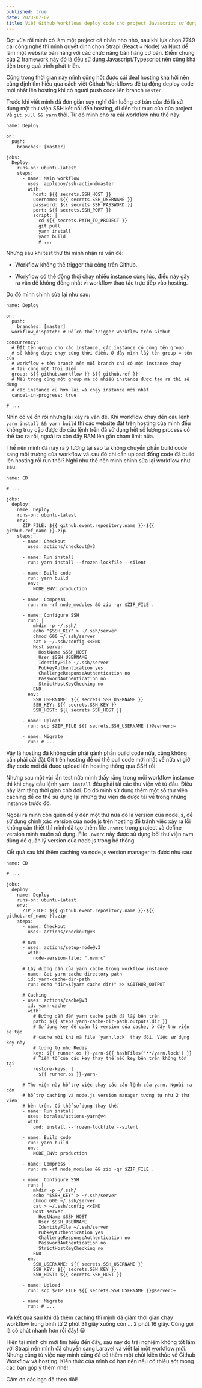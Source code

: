 ```yaml
---
published: true
date: 2023-07-02
title: Viết Github Workflows deploy code cho project Javascript sử dụng hosting
---
```

Đợt vừa rồi mình có làm một project cá nhân nho nhỏ, sau khi lựa chọn 7749 cái công nghệ thì mình quyết định chọn Strapi (React + Node) và Nuxt để làm một website bán hàng với các chức năng bán hàng cơ bản. Điểm chung của 2 framework này đó là đều sử dụng Javascript/Typescript nên cũng khá tiện trong quá trình phát triển.

Cũng trong thời gian này mình cũng hốt được cái deal hosting khá hời nên cũng định tìm hiểu qua cách viết Github Workflows để tự động deploy code mới nhất lên hosting khi có người push code lên branch `master`.

Trước khi viết mình đã đơn giản suy nghĩ đến luồng cơ bản của đó là sử dụng một thư viện SSH kết nối đến hosting, đi đến thư mục của của project và `git pull && yarn` thôi. Từ đó mình cho ra cái workflow như thế này:

    name: Deploy
    
    on:
      push:
        branches: [master]
    
    jobs:
      Deploy:
        runs-on: ubuntu-latest
        steps:
          - name: Main workflow
            uses: appleboy/ssh-action@master
            with:
              host: ${{ secrets.SSH_HOST }}
              username: ${{ secrets.SSH_USERNAME }}
              password: ${{ secrets.SSH_PASSWORD }}
              port: ${{ secrets.SSH_PORT }}
              script: |
                cd ${{ secrets.PATH_TO_PROJECT }}
                git pull
                yarn install
                yarn build
                # ...
    

Nhưng sau khi test thử thì mình nhận ra vấn đề:

*   Workflow không thể trigger thủ công trên Github.
    
*   Workflow có thể đồng thời chạy nhiều instance cùng lúc, điều này gây ra vấn đề không đồng nhất vì workflow thao tác trực tiếp vào hosting.
    

Do đó mình chỉnh sửa lại như sau:

    name: Deploy
    
    on:
      push:
        branches: [master]
      workflow_dispatch: # Để có thể trigger workflow trên Github
    
    concurrency:
      # Đặt tên group cho các instance, các instance có cùng tên group
      # sẽ không được chạy cùng thời điểm. Ở đây mình lấy tên group = tên của     
      # workflow + tên branch nên mỗi branch chỉ có một instance chạy
      # tại cùng một thời điểm
      group: ${{ github.workflow }}-${{ github.ref }}
      # Nếu trong cùng một group mà có nhiều instance được tạo ra thì sẽ dừng
      # các instance cũ hơn lại và chạy instance mới nhất
      cancel-in-progress: true
    
    # ...
    

Nhìn có vẻ ổn rồi nhưng lại xảy ra vấn đề. Khi workflow chạy đến câu lệnh `yarn install && yarn build` thì các website đặt trên hosting của mình đều không truy cập được do câu lệnh trên đã sử dụng hết số lượng process có thể tạo ra rồi, ngoài ra còn đẩy RAM lên gần chạm limit nữa.

Thế nên mình đã nảy ra ý tưởng tại sao ta không chuyển phần build code sang môi trường của workflow và sau đó chỉ cần upload đống code đã build lên hosting rồi run thôi? Nghĩ như thế nên mình chỉnh sửa lại workflow như sau:

    name: CD
    
    # ...
    
    jobs:
      deploy:
        name: Deploy
        runs-on: ubuntu-latest
        env:
          ZIP_FILE: ${{ github.event.repository.name }}-${{ github.ref_name }}.zip
        steps:
          - name: Checkout
            uses: actions/checkout@v3
    
          - name: Run install
            run: yarn install --frozen-lockfile --silent
    
          - name: Build code
            run: yarn build
            env:
              NODE_ENV: production
    
          - name: Compress
            run: rm -rf node_modules && zip -qr $ZIP_FILE .
    
          - name: Configure SSH
            run: |
              mkdir -p ~/.ssh/
              echo "$SSH_KEY" > ~/.ssh/server
              chmod 600 ~/.ssh/server
              cat > ~/.ssh/config <<END
              Host server
                HostName $SSH_HOST
                User $SSH_USERNAME
                IdentityFile ~/.ssh/server
                PubkeyAuthentication yes
                ChallengeResponseAuthentication no
                PasswordAuthentication no
                StrictHostKeyChecking no
              END
            env:
              SSH_USERNAME: ${{ secrets.SSH_USERNAME }}
              SSH_KEY: ${{ secrets.SSH_KEY }}
              SSH_HOST: ${{ secrets.SSH_HOST }}
    
          - name: Upload
            run: scp $ZIP_FILE ${{ secrets.SSH_USERNAME }}@server:~
    
          - name: Migrate
            run: # ...
    

Vậy là hosting đã không cần phải gánh phần build code nữa, cũng không cần phải cài đặt Git trên hosting để có thể pull code mới nhất về nữa vì giờ đây code mới đã được upload lên hosting thông qua SSH rồi.

Nhưng sau một vài lần test nữa mình thấy rằng trong mỗi workflow instance thì khi chạy câu lệnh `yarn install` đều phải tải các thư viện về từ đầu. Điều này làm tăng thời gian chờ đợi. Do đó mình sử dụng thêm một số thư viện caching để có thể sử dụng lại những thư viện đã được tải về trong những instance trước đó.

Ngoài ra mình còn quên để ý đến một thứ nữa đó là version của node.js, để sử dụng chính xác version của node.js trên hosting để tránh việc xảy ra lỗi không cần thiết thì mình đã tạo thêm file `.nvmrc` trong project và define version mình muốn sử dụng. File `.nvmrc` này được sử dụng bởi thư viện nvm dùng để quản lý version của node.js trong hệ thống.

Kết quả sau khi thêm caching và node.js version manager ta được như sau:

    name: CD
    
    # ...
    
    jobs:
      deploy:
        name: Deploy
        runs-on: ubuntu-latest
        env:
          ZIP_FILE: ${{ github.event.repository.name }}-${{ github.ref_name }}.zip
        steps:
          - name: Checkout
            uses: actions/checkout@v3
    
          # nvm
          - uses: actions/setup-node@v3
            with:
              node-version-file: ".nvmrc"
          
          # Lấy đường dẫn của yarn cache trong workflow instance
          - name: Get yarn cache directory path
            id: yarn-cache-dir-path
            run: echo "dir=$(yarn cache dir)" >> $GITHUB_OUTPUT
    
          # Caching
          - uses: actions/cache@v3
            id: yarn-cache
            with:
              # Đường dẫn đến yarn cache path đã lấy bên trên
              path: ${{ steps.yarn-cache-dir-path.outputs.dir }}
              # Sử dụng key để quản lý version của cache, ở đây thư viện sẽ tạo
              # cache mới khi mà file `yarn.lock` thay đổi. Việc sử dụng key này
              # tương tự như Redis
              key: ${{ runner.os }}-yarn-${{ hashFiles('**/yarn.lock') }}
              # Tiền tố của các key thay thế nếu key bên trên không tồn tại
              restore-keys: |
                ${{ runner.os }}-yarn-
    
          # Thư viện này hỗ trợ việc chạy các câu lệnh của yarn. Ngoài ra còn
          # hỗ trợ caching và node.js version manager tương tự như 2 thư viện
          # bên trên. Có thể sử dụng thay thế.
          - name: Run install
            uses: borales/actions-yarn@v4
            with:
              cmd: install --frozen-lockfile --silent
    
          - name: Build code
            run: yarn build
            env:
              NODE_ENV: production
    
          - name: Compress
            run: rm -rf node_modules && zip -qr $ZIP_FILE .
    
          - name: Configure SSH
            run: |
              mkdir -p ~/.ssh/
              echo "$SSH_KEY" > ~/.ssh/server
              chmod 600 ~/.ssh/server
              cat > ~/.ssh/config <<END
              Host server
                HostName $SSH_HOST
                User $SSH_USERNAME
                IdentityFile ~/.ssh/server
                PubkeyAuthentication yes
                ChallengeResponseAuthentication no
                PasswordAuthentication no
                StrictHostKeyChecking no
              END
            env:
              SSH_USERNAME: ${{ secrets.SSH_USERNAME }}
              SSH_KEY: ${{ secrets.SSH_KEY }}
              SSH_HOST: ${{ secrets.SSH_HOST }}
    
          - name: Upload
            run: scp $ZIP_FILE ${{ secrets.SSH_USERNAME }}@server:~
    
          - name: Migrate
            run: # ...
    

Và kết quả sau khi đã thêm caching thì mình đã giảm thời gian chạy workflow trung bình từ 2 phút 31 giây xuống còn … 2 phút 16 giây. Cũng gọi là có chút nhanh hơn rồi đấy! 😀

Hiện tại mình chỉ mới tìm hiểu đến đấy, sau này do trải nghiệm không tốt lắm với Strapi nên mình đã chuyển sang Laravel và viết lại một workflow mới. Nhưng cũng từ việc này mình cũng đã có thêm một chút kiến thức về Github Workflow và hosting. Kiến thức của mình có hạn nên nếu có thiếu sót mong các bạn góp ý thêm nhé!

Cám ơn các bạn đã theo dõi!